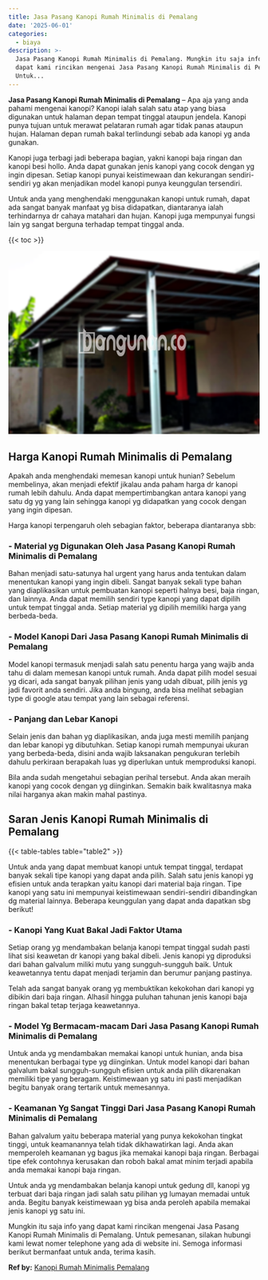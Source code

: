 ```yaml
---
title: Jasa Pasang Kanopi Rumah Minimalis di Pemalang
date: '2025-06-01'
categories:
  - biaya
description: >-
  Jasa Pasang Kanopi Rumah Minimalis di Pemalang. Mungkin itu saja info yang
  dapat kami rincikan mengenai Jasa Pasang Kanopi Rumah Minimalis di Pemalang.
  Untuk...
---
```


**Jasa Pasang Kanopi Rumah Minimalis di Pemalang** – Apa aja yang anda pahami mengenai kanopi? Kanopi ialah salah satu atap yang biasa digunakan untuk halaman depan tempat tinggal ataupun jendela. Kanopi punya tujuan untuk merawat pelataran rumah agar tidak panas ataupun hujan. Halaman depan rumah bakal terlindungi sebab ada kanopi yg anda gunakan.

Kanopi juga terbagi jadi beberapa bagian, yakni kanopi baja ringan dan kanopi besi hollo. Anda dapat gunakan jenis kanopi yang cocok dengan yg ingin dipesan. Setiap kanopi punyai keistimewaan dan kekurangan sendiri-sendiri yg akan menjadikan model kanopi punya keunggulan tersendiri.

Untuk anda yang menghendaki menggunakan kanopi untuk rumah, dapat ada sangat banyak manfaat yg bisa didapatkan, diantaranya ialah terhindarnya dr cahaya matahari dan hujan. Kanopi juga mempunyai fungsi lain yg sangat berguna terhadap tempat tinggal anda.

{{< toc >}}

![Jasa Pasang Kanopi Rumah Minimalis di Pemalang](/images/harga-kanopi-minimalis-51.png)

## Harga Kanopi Rumah Minimalis di Pemalang

Apakah anda menghendaki memesan kanopi untuk hunian? Sebelum membelinya, akan menjadi efektif jikalau anda paham harga dr kanopi rumah lebih dahulu. Anda dapat mempertimbangkan antara kanopi yang satu dg yg yang lain sehingga kanopi yg didapatkan yang cocok dengan yang ingin dipesan.

Harga kanopi terpengaruh oleh sebagian faktor, beberapa diantaranya sbb:

### \- Material yg Digunakan Oleh Jasa Pasang Kanopi Rumah Minimalis di Pemalang

Bahan menjadi satu-satunya hal urgent yang harus anda tentukan dalam menentukan kanopi yang ingin dibeli. Sangat banyak sekali type bahan yang diaplikasikan untuk pembuatan kanopi seperti halnya besi, baja ringan, dan lainnya. Anda dapat memilih sendiri type kanopi yang dapat dipilih untuk tempat tinggal anda. Setiap material yg dipilih memiliki harga yang berbeda-beda.

### \- Model Kanopi Dari Jasa Pasang Kanopi Rumah Minimalis di Pemalang

Model kanopi termasuk menjadi salah satu penentu harga yang wajib anda tahu di dalam memesan kanopi untuk rumah. Anda dapat pilih model sesuai yg dicari, ada sangat banyak pilihan jenis yang udah dibuat, pilih jenis yg jadi favorit anda sendiri. Jika anda bingung, anda bisa melihat sebagian type di google atau tempat yang lain sebagai referensi.

### \- Panjang dan Lebar Kanopi

Selain jenis dan bahan yg diaplikasikan, anda juga mesti memilih panjang dan lebar kanopi yg dibutuhkan. Setiap kanopi rumah mempunyai ukuran yang berbeda-beda, disini anda wajib laksanakan pengukuran terlebih dahulu perkiraan berapakah luas yg diperlukan untuk memproduksi kanopi.

Bila anda sudah mengetahui sebagian perihal tersebut. Anda akan meraih kanopi yang cocok dengan yg diinginkan. Semakin baik kwalitasnya maka nilai harganya akan makin mahal pastinya.

## Saran Jenis Kanopi Rumah Minimalis di Pemalang

{{< table-tables table="table2" >}}

Untuk anda yang dapat membuat kanopi untuk tempat tinggal, terdapat banyak sekali tipe kanopi yang dapat anda pilih. Salah satu jenis kanopi yg efisien untuk anda terapkan yaitu kanopi dari material baja ringan. Tipe kanopi yang satu ini mempunyai keistimewaan sendiri-sendiri dibandingkan dg material lainnya. Beberapa keunggulan yang dapat anda dapatkan sbg berikut!

### \- Kanopi Yang Kuat Bakal Jadi Faktor Utama

Setiap orang yg mendambakan belanja kanopi tempat tinggal sudah pasti lihat sisi keawetan dr kanopi yang bakal dibeli. Jenis kanopi yg diproduksi dari bahan galvalum miliki mutu yang sungguh-sungguh baik. Untuk keawetannya tentu dapat menjadi terjamin dan berumur panjang pastinya.

Telah ada sangat banyak orang yg membuktikan kekokohan dari kanopi yg dibikin dari baja ringan. Alhasil hingga puluhan tahunan jenis kanopi baja ringan bakal tetap terjaga keawetannya.

### \- Model Yg Bermacam-macam Dari Jasa Pasang Kanopi Rumah Minimalis di Pemalang

Untuk anda yg mendambakan memakai kanopi untuk hunian, anda bisa menentukan berbagai type yg diinginkan. Untuk model kanopi dari bahan galvalum bakal sungguh-sungguh efisien untuk anda pilih dikarenakan memiliki tipe yang beragam. Keistimewaan yg satu ini pasti menjadikan begitu banyak orang tertarik untuk memesannya.

### \- Keamanan Yg Sangat Tinggi Dari Jasa Pasang Kanopi Rumah Minimalis di Pemalang

Bahan galvalum yaitu beberapa material yang punya kekokohan tingkat tinggi, untuk keamanannya telah tidak dikhawatirkan lagi. Anda akan memperoleh keamanan yg bagus jika memakai kanopi baja ringan. Berbagai tipe efek contohnya kerusakan dan roboh bakal amat minim terjadi apabila anda memakai kanopi baja ringan.

Untuk anda yg mendambakan belanja kanopi untuk gedung dll, kanopi yg terbuat dari baja ringan jadi salah satu pilihan yg lumayan memadai untuk anda. Begitu banyak keistimewaan yg bisa anda peroleh apabila memakai jenis kanopi yg satu ini.

Mungkin itu saja info yang dapat kami rincikan mengenai Jasa Pasang Kanopi Rumah Minimalis di Pemalang. Untuk pemesanan, silakan hubungi kami lewat nomer telephone yang ada di website ini. Semoga informasi berikut bermanfaat untuk anda, terima kasih.

**Ref by:**  [Kanopi Rumah Minimalis Pemalang](https://id.wikipedia.org/wiki/Kanopi)
